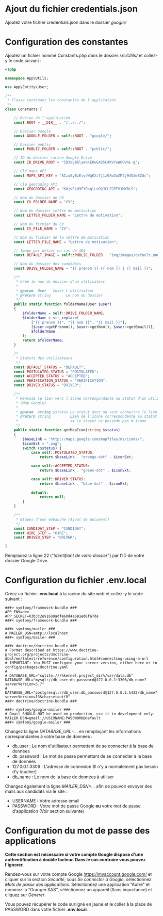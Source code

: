 # Ajout du fichier credentials.json

Ajoutez votre fichier credentials.json dans le dossier *google/*

# Configuration des constantes

Ajoutez un fichier nommé Constants.php dans le dossier *src/Utils/* et collez-y le code suivant :
```php
<?php

namespace App\Utils;

use App\Entity\User;

/**
 * Classe contenant les constantes de l'application
 */
class Constants {

    // Racine de l'application
    const ROOT = __DIR__ . "/../../";

    // Dossier Google
    const GOOGLE_FOLDER = self::ROOT . "google/";

    // Dossier public
    const PUBLIC_FOLDER = self::ROOT . "public/";

    // ID du dossier racine Google Drive
    const ID_DRIVE_ROOT = "1D3vgBSlyekKEDwEAQ5C4KVYwWOOVnL-g";

    // Clé maps API
    const MAPS_API_KEY = "AIzaSyBzEiyzWqKXz7j1z0XwZw2M2j94U1w8Zdc";

    // Clé geocoding API
    const GEOCODING_API = "K0jvEiU9FYPoqlLnDQJCLFGPFV1MYBiS";

    // Nom du dossier de CV
    const CV_FOLDER_NAME = "CV";

    // Nom du dossier lettre de motivation
    const LETTER_FOLDER_NAME = "Lettre de motivation";

    // Nom du fichier du CV
    const CV_FILE_NAME = "CV";

    // Nom du fichier de la lettre de motivation
    const LETTER_FILE_NAME = "Lettre de motivation";

    // Image par défaut en cas de 404
    const DEFAULT_IMAGE = self::PUBLIC_FOLDER . "img/images/default.png";

    // Nom du dossier des candidats
    const DRIVE_FOLDER_NAME = "{{ prenom }} {{ nom }} | {{ mail }}";

    /**
     * Créé le nom du dossier d'un utilisateur
     * 
     * @param  User   $user L'utilisateur
     * @return string       Le nom du dossier
     */
    public static function folderName(User $user)
    {
        $folderName = self::DRIVE_FOLDER_NAME;
        $folderName = str_replace(
            ["{{ prenom }}", "{{ nom }}", "{{ mail }}"],
            [$user->getPrenom(), $user->getNom(), $user->getEmail()],
            $folderName
        );
        return $folderName;
    }

    /*
     * Statuts des utilisateurs
     */
    const DEFAULT_STATUS = "DEFAULT";
    const POSTULATED_STATUS = "POSTULATED";
    const ACCEPTED_STATUS = "ACCEPTED";
    const VERIFICATION_STATUS = "VERIFICATION";
    const DRIVER_STATUS = "DRIVER";

    /**
     * Renvoie le lien vers l'icone correspondante au statut d'un utilisateur 
     * (Map Google)
     * 
     * @param  string $status Le statut dont on veut connaitre le lien
     * @return string         Lien de l'icone correspondante au statut ou null
     *                        si le statut ne possède pas d'icone
     */
    public static function getMapIcon(string $status)
    {
        $baseLink = "http://maps.google.com/mapfiles/ms/icons/";
        $iconExt = ".png";
        switch ($status) {
            case self::POSTULATED_STATUS:
                return $baseLink . "orange-dot" . $iconExt;

            case self::ACCEPTED_STATUS:
                return $baseLink . "green-dot" . $iconExt;

            case self::DRIVER_STATUS:
                return $baseLink . "blue-dot" . $iconExt;
            
            default:
                return null;
        }
    } 

    /**
     * Etapes d'une embauche (Ajout de document)
     */
    const CANDIDAT_STEP = "CANDIDAT";
    const HIRE_STEP = "HIRE";
    const DRIVER_STEP = "DRIVER";

}
```

Remplacez la ligne 22 ("*Identifiant de votre dossier*") par l'ID de votre dossier Google Drive.

# Configuration du fichier .env.local

Créez un fichier **.env.local** à la racine du site web et collez-y le code suivant :

```shell
###> symfony/framework-bundle ###
APP_ENV=dev
APP_SECRET=03b3c2e91608adfe60d4a581ed8fa7de
###< symfony/framework-bundle ###

###> symfony/mailer ###
# MAILER_DSN=smtp://localhost
###< symfony/mailer ###

###> doctrine/doctrine-bundle ###
# Format described at https://www.doctrine-project.org/projects/doctrine-dbal/en/latest/reference/configuration.html#connecting-using-a-url
# IMPORTANT: You MUST configure your server version, either here or in config/packages/doctrine.yaml
#
# DATABASE_URL="sqlite:///%kernel.project_dir%/var/data.db"
DATABASE_URL="mysql://db_user:db_password@127.0.0.1:3306/db_name?serverVersion=5.7"
# DATABASE_URL="postgresql://db_user:db_password@127.0.0.1:5432/db_name?serverVersion=13&charset=utf8"
###< doctrine/doctrine-bundle ###

###> symfony/google-mailer ###
# Gmail SHOULD NOT be used on production, use it in development only.
MAILER_DSN=gmail://USERNAME:PASSWORD@default
###< symfony/google-mailer ###
```

Changez la ligne *DATABASE_URL=...* en remplaçant les informations correspondantes à votre base de données :

- db_user : Le nom d\'utilisateur permettant de se connecter à la base de données
- db_password : Le mot de passe permettant de se connecter à la base de données
- 127.0.0.1:3306 : L'adresse de connexion (Il n'y a normalement pas besoin d'y toucher)
- db_name : Le nom de la base de données à utiliser

Changez également la ligne *MAILER_DSN=...* afin de pouvoir envoyer des mails aux candidats via le site :

- USERNAME : Votre adresse email
- PASSWORD : Votre mot de passe Google **ou** votre mot de passe d\'application (Voir section suivante)

# Configuration du mot de passe des applications

**Cette section est nécessaire si votre compte Google dispose d\'une authentification à double facteur. Dans le cas contraire vous pouvez l'ignorer.**

Rendez-vous sur votre compte Google https://myaccount.google.com/ et cliquer sur la section *Sécurité*, sous *Se connecter à Google*, sélectionnez *Mots de passe des applications*. Séléctionnez une application "Autre" et nommez la "Granger SAS", séléctionnez un appareil (Sans importance) et cliquez sur *Générer*. 

Vous pouvez récupérer le code surligné en jaune et le coller à la place de PASSWORD dans votre fichier **.env.local**.
